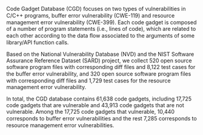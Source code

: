Code Gadget Database (CGD) focuses on two types of vulnerabilities in C/C++ programs, buﬀer error vulnerability (CWE-119) and resource management error vulnerability (CWE-399).  Each code gadget is composed of a number of program statements (i.e., lines of code), which are related to each other according to the data ﬂow associated to the arguments of some library/API function calls.

Based on the National Vulnerability Database (NVD) and the NIST Software Assurance Reference Dataset (SARD) project, we collect 520 open source software program files with corresponding diff files and 8,122 test cases for the buﬀer error vulnerability, and 320 open source software program files with corresponding diff files and 1,729 test cases for the resource management error vulnerability.

In total, the CGD database contains 61,638 code gadgets, including 17,725 code gadgets that are vulnerable and 43,913 code gadgets that are not vulnerable. Among the 17,725 code gadgets that vulnerable, 10,440 corresponds to buﬀer error vulnerabilities and the rest 7,285 corresponds to resource management error vulnerabilities.